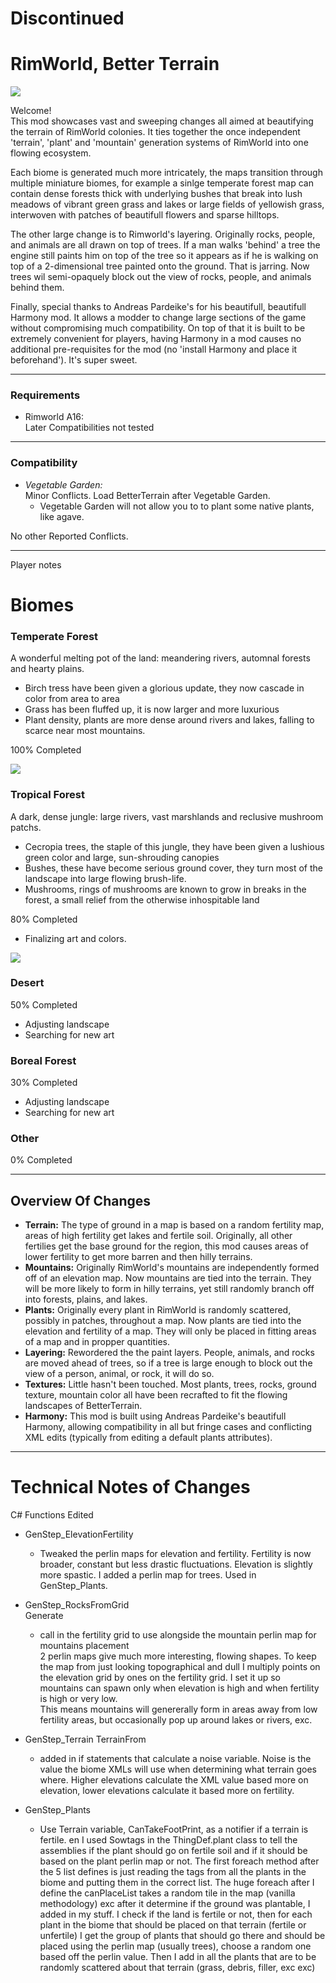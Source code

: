 # Discontinued

# RimWorld, Better Terrain

![](https://i.imgur.com/1SzUQXR.png)

Welcome!  
This mod showcases vast and sweeping changes all aimed at beautifying the terrain of RimWorld colonies.  It ties together the once independent 'terrain', 'plant' and 'mountain' generation systems of RimWorld into one flowing ecosystem. 

Each biome is generated much more intricately, the maps transition through multiple miniature biomes, for example a sinlge temperate forest map can contain dense forests thick with underlying bushes that break into lush meadows of vibrant green grass and lakes or large fields of yellowish grass, interwoven with patches of beautifull flowers and sparse hilltops.
 
The other large change is to Rimworld's layering.  Originally rocks, people, and animals are all drawn on top of trees.  If a man walks 'behind' a tree the engine still paints him on top of the tree so it appears as if he is walking on top of a 2-dimensional tree painted onto the ground.  That is jarring.  Now trees wil semi-opaquely block out the view of rocks, people, and animals behind them.

Finally, special thanks to Andreas Pardeike's for his beautifull, beautifull Harmony mod.  It allows a modder to change large sections of the game without compromising much compatibility.  On top of that it is built to be extremely convenient for players, having Harmony in a mod causes no additional pre-requisites for the mod (no 'install Harmony and place it beforehand').  It's super sweet.

-----

### Requirements  
* Rimworld A16:   
   Later Compatibilities not tested

-------------

### Compatibility
* _Vegetable Garden:_   
   Minor Conflicts.  Load BetterTerrain after Vegetable Garden. 
   * Vegetable Garden will not allow you to to plant some native plants, like agave.
   
No other Reported Conflicts.

-----------------

Player notes

# Biomes

### Temperate Forest  
   A wonderful melting pot of the land: meandering rivers, automnal forests and hearty plains.
   * Birch tress have been given a glorious update, they now cascade in color from area to area
   * Grass has been fluffed up, it is now larger and more luxurious
   * Plant density, plants are more dense around rivers and lakes, falling to scarce near most mountains.
   
   100% Completed   
   
![](https://i.imgur.com/1HCE5Ov.png)

### Tropical Forest   
   A dark, dense jungle:  large rivers, vast marshlands and reclusive mushroom patchs.
   * Cecropia trees, the staple of this jungle, they have been given a lushious green color and large, sun-shrouding canopies
   * Bushes, these have become serious ground cover, they turn most of the landscape into large flowing brush-life.
   * Mushrooms, rings of mushrooms are known to grow in breaks in the forest, a small relief from the otherwise inhospitable land
   
   80% Completed   
   * Finalizing art and colors.   
   
![](https://i.imgur.com/Y8gZNt0.png)

### Desert   
  50% Completed   
  * Adjusting landscape   
  * Searching for new art
    
### Boreal Forest   
  30% Completed   
   * Adjusting landscape   
   * Searching for new art
     
### Other   
  0% Completed   
  


-------------------------

## Overview Of Changes
  * __Terrain:__ The type of ground in a map is based on a random fertility map, areas of high fertility get lakes and fertile soil.  Originally, all other fertilies get the base ground for the region, this mod causes areas of lower fertility to get more barren and then hilly terrains.
  * __Mountains:__  Originally RimWorld's mountains are independently formed off of an elevation map.  Now mountains are tied into the terrain.  They will be more likely to form in hilly terrains, yet still randomly branch off into forests, plains, and lakes.
  * __Plants:__ Originally every plant in RimWorld is randomly scattered, possibly in patches, throughout a map.  Now plants are tied into the elevation and fertility of a map.  They will only be placed in fitting areas of a map and in propper quantities.
  * __Layering:__ Rewordered the the paint layers.  People, animals, and rocks are moved ahead of trees, so if a tree is large enough to block out the view of a person, animal, or rock, it will do so.
  * __Textures:__ Little hasn't been touched.  Most plants, trees, rocks, ground texture, mountain color all have been recrafted to fit the flowing landscapes of BetterTerrain.
  * __Harmony:__ This mod is built using Andreas Pardeike's beautifull Harmony, allowing compatibility in all but fringe cases and conflicting XML edits (typically from editing a default plants attributes).

---------------------
     
# Technical Notes of Changes

C# Functions Edited
* GenStep_ElevationFertility   
   * Tweaked the perlin maps for elevation and fertility.  Fertility is now broader, constant but less drastic fluctuations.  Elevation is slightly more spastic.
I added a perlin map for trees. Used in GenStep_Plants.

* GenStep_RocksFromGrid   
  Generate  
   * call in the fertility grid to use alongside the mountain perlin map for mountains placement   
2 perlin maps give much more interesting, flowing shapes.
To keep the map from just looking topographical and dull I multiply points on the elevation grid by ones on the fertility grid.
I set it up so mountains can spawn only when elevation is high and when fertility is high or very low.  
This means mountains will genererally form in areas away from low fertility areas, but occasionally pop up around lakes or rivers, exc.

* GenStep_Terrain
  TerrainFrom   
   * added in if statements that calculate a noise variable.  Noise is the value the biome XMLs will use when determining what terrain goes where.
Higher elevations calculate the XML value based more on elevation, lower elevations calculate it based more on fertility.

* GenStep_Plants   
   * Use Terrain variable, CanTakeFootPrint, as a notifier if a terrain is fertile.  en I used Sowtags in the ThingDef.plant class to tell the assemblies if the plant should go on fertile soil and if it should be based on the plant perlin map or not.  The first foreach method after the 5 list defines is just reading the tags from all the plants in the biome and putting them in the correct list.  The huge foreach after I define the canPlaceList takes a random tile in the map (vanilla methodology) exc after it determine if the ground was plantable, I added in my stuff.  I check if the land is fertile or not, then for each plant in the biome that should be placed on that terrain (fertile or unfertile)  I get the group of plants that should go there and should be placed using the perlin map (usually trees), choose a random one based off the perlin value.
Then I add in all the plants that are to be randomly scattered about that terrain (grass, debris, filler, exc exc)
